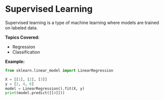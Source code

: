 # Supervised Learning

Supervised learning is a type of machine learning where models are trained on labeled data.

**Topics Covered:**
- Regression
- Classification

**Example:**
```python
from sklearn.linear_model import LinearRegression

X = [[1], [2], [3]]
y = [2, 4, 6]
model = LinearRegression().fit(X, y)
print(model.predict([[4]]))
```